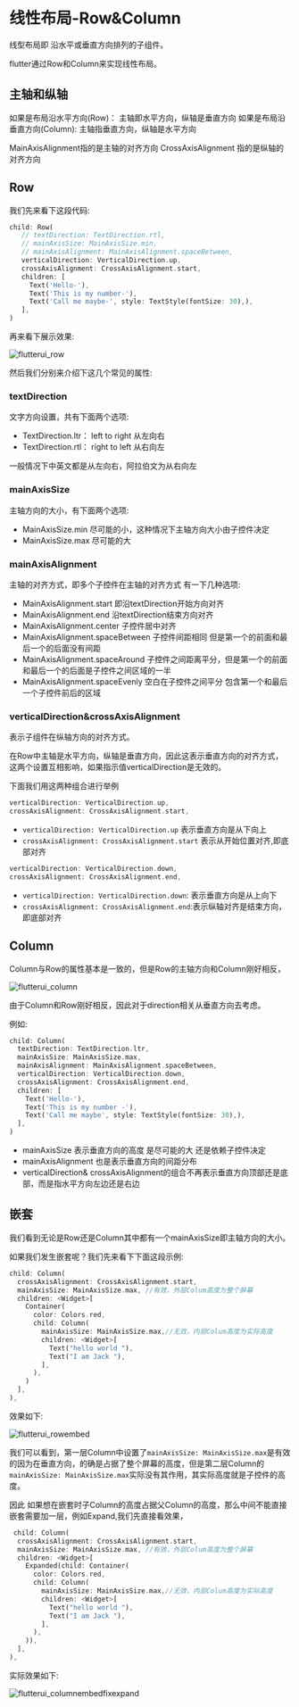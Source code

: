 # 线性布局-Row&Column

线型布局即 沿水平或垂直方向排列的子组件。

flutter通过Row和Column来实现线性布局。

## 主轴和纵轴

如果是布局沿水平方向(Row)： 主轴即水平方向，纵轴是垂直方向
如果是布局沿垂直方向(Column): 主轴指垂直方向，纵轴是水平方向

MainAxisAlignment指的是主轴的对齐方向
CrossAxisAlignment 指的是纵轴的对齐方向

## Row

我们先来看下这段代码:

```dart
child: Row(
   // textDirection: TextDirection.rtl,
   // mainAxisSize: MainAxisSize.min,
   // mainAxisAlignment: MainAxisAlignment.spaceBetween,
   verticalDirection: VerticalDirection.up,
   crossAxisAlignment: CrossAxisAlignment.start,
   children: [
     Text('Hello-'),
     Text('This is my number-'),
     Text('Call me maybe-', style: TextStyle(fontSize: 30),),
   ],
)
```
再来看下展示效果:

![flutterui_row]()

然后我们分别来介绍下这几个常见的属性:

### textDirection

文字方向设置，共有下面两个选项:

- TextDirection.ltr： left to right 从左向右
- TextDirection.rtl： right to left 从右向左

一般情况下中英文都是从左向右，阿拉伯文为从右向左

### mainAxisSize

主轴方向的大小，有下面两个选项:

- MainAxisSize.min 尽可能的小，这种情况下主轴方向大小由子控件决定
- MainAxisSize.max 尽可能的大

### mainAxisAlignment

主轴的对齐方式，即多个子控件在主轴的对齐方式 有一下几种选项:

- MainAxisAlignment.start 即沿textDirection开始方向对齐
- MainAxisAlignment.end 沿textDirection结束方向对齐
- MainAxisAlignment.center 子控件居中对齐
- MainAxisAlignment.spaceBetween 子控件间距相同 但是第一个的前面和最后一个的后面没有间距
- MainAxisAlignment.spaceAround 子控件之间距离平分，但是第一个的前面和最后一个的后面是子控件之间区域的一半
- MainAxisAlignment.spaceEvenly 空白在子控件之间平分 包含第一个和最后一个子控件前后的区域

### verticalDirection&crossAxisAlignment

表示子组件在纵轴方向的对齐方式。

在Row中主轴是水平方向，纵轴是垂直方向，因此这表示垂直方向的对齐方式，这两个设置互相影响，如果指示值verticalDirection是无效的。

下面我们用这两种组合进行举例

```dart
verticalDirection: VerticalDirection.up,
crossAxisAlignment: CrossAxisAlignment.start,
```
- `verticalDirection: VerticalDirection.up` 表示垂直方向是从下向上
- `crossAxisAlignment: CrossAxisAlignment.start` 表示从开始位置对齐,即底部对齐


```dart
verticalDirection: VerticalDirection.down,
crossAxisAlignment: CrossAxisAlignment.end,
```

- `verticalDirection: VerticalDirection.down`: 表示垂直方向是从上向下
- `crossAxisAlignment: CrossAxisAlignment.end`:表示纵轴对齐是结束方向，即底部对齐


## Column 

Column与Row的属性基本是一致的，但是Row的主轴方向和Column刚好相反，

![flutterui_column]()

由于Column和Row刚好相反，因此对于direction相关从垂直方向去考虑。

例如:

```dart
child: Column(
  textDirection: TextDirection.ltr,
  mainAxisSize: MainAxisSize.max,
  mainAxisAlignment: MainAxisAlignment.spaceBetween,
  verticalDirection: VerticalDirection.down,
  crossAxisAlignment: CrossAxisAlignment.end,
  children: [
    Text('Hello-'),
    Text('This is my number -'),
    Text('Call me maybe', style: TextStyle(fontSize: 30),),
  ],
)
```

- mainAxisSize 表示垂直方向的高度 是尽可能的大 还是依赖子控件决定
- mainAxisAlignment 也是表示垂直方向的间距分布
- verticalDirection& crossAxisAlignment的组合不再表示垂直方向顶部还是底部，而是指水平方向左边还是右边

## 嵌套

我们看到无论是Row还是Column其中都有一个mainAxisSize即主轴方向的大小。

如果我们发生嵌套呢？我们先来看下下面这段示例:

```dart
child: Column(
  crossAxisAlignment: CrossAxisAlignment.start,
  mainAxisSize: MainAxisSize.max, //有效，外层Colum高度为整个屏幕
  children: <Widget>[
    Container(
      color: Colors.red,
      child: Column(
        mainAxisSize: MainAxisSize.max,//无效，内层Colum高度为实际高度  
        children: <Widget>[
          Text("hello world "),
          Text("I am Jack "),
        ],
      ),
    )
  ],
),
```

效果如下:

![flutterui_rowembed]()

我们可以看到，第一层Column中设置了`mainAxisSize: MainAxisSize.max`是有效的因为在垂直方向，的确是占据了整个屏幕的高度，但是第二层Column的`mainAxisSize: MainAxisSize.max`实际没有其作用，其实际高度就是子控件的高度。

因此 如果想在嵌套时子Column的高度占据父Column的高度，那么中间不能直接嵌套需要加一层，例如Expand,我们先直接看效果，

```dart
 child: Column(
  crossAxisAlignment: CrossAxisAlignment.start,
  mainAxisSize: MainAxisSize.max, //有效，外层Colum高度为整个屏幕
  children: <Widget>[
    Expanded(child: Container(
      color: Colors.red,
      child: Column(
        mainAxisSize: MainAxisSize.max,//无效，内层Colum高度为实际高度
        children: <Widget>[
          Text("hello world "),
          Text("I am Jack "),
        ],
      ),
    )),
  ],
),
```
实际效果如下:

![flutterui_columnembedfixexpand]()

